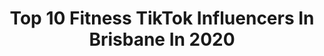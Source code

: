 ---
title: Top 10 Fitness TikTok Influencers In Brisbane In 2020
description: >-
  Find top fitness TikTok influencers in Brisbane in 2020. Most popular hashtags: #fyp #fitness #aussie #duet.
platform: TikTok
hits: 9
text_top: See the best TikTok influencers on inBeat.
text_bottom: inBeat aggregates 9 TikTok influencers like this in Brisbane, Australia for you to contact.
profiles:
  - username: "cdj78"
    fullname: >-
      🏳️‍🌈 Celeste 🇦🇺
    bio: >-
      I love to laugh, make others laugh, empath and caring 🇦🇺 Brisbane Australia!!
    location: "Australia"
    followers: 29500
    engagement: 1432
    commentsToLikes: 0.092106
    id: ckbr92ohqnqt60j238twxkum9
    verified: false
    hashtags: "#foryoupage, #duet, #smilemafia, #lgbt"
  - username: "thelifeofafitchick"
    fullname: >-
      Alicia Newman
    bio: >-
      Fitness Trainer🏋🏼‍♀️ Jeep Chick 💁🏼‍♀️ Mia 🐾 TNM ❤️ #THELIFECLIQUE
    location: "Australia"
    followers: 9722
    engagement: 1695
    commentsToLikes: 0.115325
    id: ckdi84kwnadke0j2342ooh0ti
    verified: false
    hashtags: "#fitness, #usa, #thelifeclique, #fyp"
  - username: "mcfarlanericky"
    fullname: >-
      RickyTickyTok
    bio: >-
      🌁Brisbane🌁 ♥️💛🖤Aboriginal / New Zealand 🇦🇺🇳🇿
    location: "Australia"
    followers: 65700
    engagement: 723
    commentsToLikes: 0.056207
    id: ckb9brp8dyao10j236crx17p4
    verified: false
    hashtags: "#foryou, #like, #fypchallenge, #duet"
  - username: "humblesumbul"
    fullname: >-
      s
    bio: >-
      Brisbane, Australia 🇦🇺🇹🇷 📸 • humblesumbul
    location: "Australia"
    followers: 3865
    engagement: 872
    commentsToLikes: 0.039984
    id: ckamwyapjapfv0i78lnwm8qkn
    verified: false
    hashtags: "#foryou, #comedy, #help, #fyp"
  - username: "joshnorbido"
    fullname: >-
      magicboy
    bio: >-
      A Magician That Likes To Dance Sometimes
    location: "Australia"
    followers: 8030
    engagement: 1227
    commentsToLikes: 0.107707
    id: ck8kmv5ylaefw0j78r7bcsqae
    verified: false
    hashtags: "#brisbane, #magic, #fyp, #fun"
  - username: "amandamicallef"
    fullname: >-
      Amanda Micallef
    bio: >-
      MAFS 2020 📺 Daily Training Tips Click link to enquire for Online Coaching
    location: "Australia"
    followers: 11000
    engagement: 339
    commentsToLikes: 0.053217
    id: ckbfd7kel6g5i0j23r5gvkxjn
    verified: false
    hashtags: "#fitness, #melbourne, #onlinecoach, #goldcoast"
  - username: "geekfitpt"
    fullname: >-
      Geekfit PT
    bio: >-
      Australian Personal Trainer, shenaniganizer, and also GeekfitCreates
    location: "Australia"
    followers: 25900
    engagement: 875
    commentsToLikes: 0.020957
    id: ckbl6yhoz4o0g0j23v9h0pqix
    verified: false
    hashtags: "#personaltrainer, #brisbane, #fyp, #gym"
  - username: "mountgravattmazda"
    fullname: >-
      Mount Gravatt Mazda
    bio: >-
      For a behind the scenes 👀 at team MGM and a few laughs along the way, follow us
    location: "Australia"
    followers: 20800
    engagement: 421
    commentsToLikes: 0.035086
    id: cka0jbqnyhee40i78p3cdgdkf
    verified: false
    hashtags: "#mazda, #foryou, #fyp, #brisbane"
  - username: "officially.alicia.p"
    fullname: >-
      Alicia Prosser
    bio: >-
      Mum • Wife • Fun • Kind 📧 𝐚𝐥𝐢𝐜𝐢𝐚.𝐩𝐫𝐨𝐬𝐬𝐞𝐫𝟏@𝐠𝐦𝐚𝐢𝐥.𝐜𝐨𝐦 💕
    location: "Australia"
    followers: 9178
    engagement: 1174
    commentsToLikes: 0.242406
    id: ckdhjpzayz2vz0j23vc45m6x0
    verified: false
    hashtags: "#funny, #momsoftiktok, #duet, #fake"
  - username: "rebel.michele"
    fullname: >-
      Rebel Michele
    bio: >-
      48 years old, Mum, into fun & fitness, from Gold Coast, Australia 🇦🇺
    location: "Australia"
    followers: 25300
    engagement: 1091
    commentsToLikes: 0.081822
    id: ck9si9khrxu4z0j78qxqgzuu5
    verified: false
    hashtags: "#over40ontiktok, #over40andfabulous, #over50, #over40mum"
---